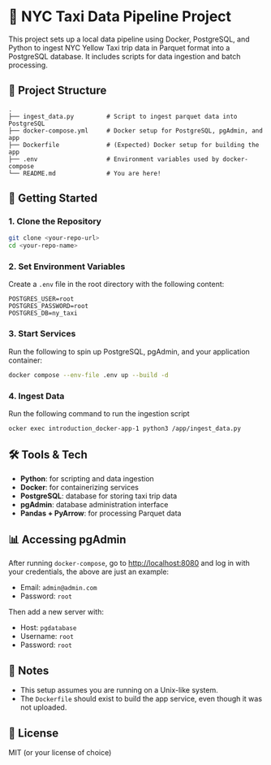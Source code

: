 # 🚖 NYC Taxi Data Pipeline Project

This project sets up a local data pipeline using Docker, PostgreSQL, and Python to ingest NYC Yellow Taxi trip data in Parquet format into a PostgreSQL database. It includes scripts for data ingestion and batch processing.

## 🧱 Project Structure

```
.
├── ingest_data.py         # Script to ingest parquet data into PostgreSQL
├── docker-compose.yml     # Docker setup for PostgreSQL, pgAdmin, and app
├── Dockerfile             # (Expected) Docker setup for building the app
├── .env                   # Environment variables used by docker-compose
└── README.md              # You are here!
```

## 🚀 Getting Started

### 1. Clone the Repository

```bash
git clone <your-repo-url>
cd <your-repo-name>
```

### 2. Set Environment Variables

Create a `.env` file in the root directory with the following content:

```env
POSTGRES_USER=root
POSTGRES_PASSWORD=root
POSTGRES_DB=ny_taxi
```

### 3. Start Services

Run the following to spin up PostgreSQL, pgAdmin, and your application container:

```bash
docker compose --env-file .env up --build -d
```

### 4. Ingest Data

Run the following command to run the ingestion script
```bash
ocker exec introduction_docker-app-1 python3 /app/ingest_data.py
```

## 🛠 Tools & Tech

- **Python**: for scripting and data ingestion
- **Docker**: for containerizing services
- **PostgreSQL**: database for storing taxi trip data
- **pgAdmin**: database administration interface
- **Pandas + PyArrow**: for processing Parquet data

## 📊 Accessing pgAdmin

After running `docker-compose`, go to [http://localhost:8080](http://localhost:8080) and log in with your credentials, the above are just an example:

- Email: `admin@admin.com`
- Password: `root`

Then add a new server with:
- Host: `pgdatabase`
- Username: `root`
- Password: `root`

## 📌 Notes

- This setup assumes you are running on a Unix-like system.
- The `Dockerfile` should exist to build the app service, even though it was not uploaded.

## 📂 License

MIT (or your license of choice)
